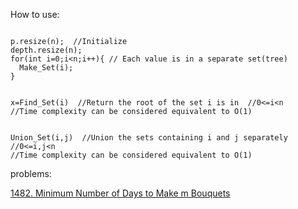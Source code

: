 How to use:
```

p.resize(n);  //Initialize
depth.resize(n);
for(int i=0;i<n;i++){ // Each value is in a separate set(tree)
  Make_Set(i);
}


x=Find_Set(i)  //Return the root of the set i is in  //0<=i<n
//Time complexity can be considered equivalent to O(1)


Union_Set(i,j)  //Union the sets containing i and j separately  //0<=i,j<n
//Time complexity can be considered equivalent to O(1)

```

problems: 

[1482. Minimum Number of Days to Make m Bouquets](https://leetcode.com/problems/minimum-number-of-days-to-make-m-bouquets/description/)
